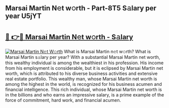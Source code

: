 ## Marsai Martin N𝚎t w𝚘rth - Part-8T5 S𝚊lary per year U5jYT

# <h2><a href="http://gc1gym.nevu.top/?p=Marsai+Martin">🔗 👉🔴 Marsai Martin N𝚎t w𝚘rth - S𝚊lary</a></h2>

[![Marsai Martin N𝚎t W𝚘rth](https://i.imgur.com/Oavwk0R.jpeg)](http://gc1gym.nevu.top/?p=Marsai+Martin)
What is Marsai Martin n𝚎t w𝚘rth? What is Marsai Martin s𝚊lary per year?
With a substantial Marsai Martin net worth, this wealthy individual is among the wealthiest in his profession. His income from his employment is considerable, but it is eclipsed by Marsai Martin net worth, which is attributed to his diverse business activities and extensive real estate portfolio. This wealthy man, whose Marsai Martin net worth is among the highest in the world, is recognized for his business acumen and financial intelligence. This rich individual, whose Marsai Martin net worth is in the billions and who earns an impressive salary, is a prime example of the force of commitment, hard work, and financial acumen.
